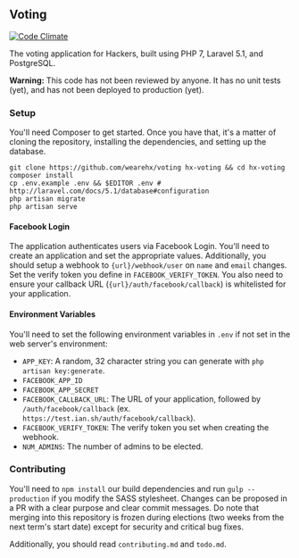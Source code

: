 ## Voting
[![Code Climate](https://codeclimate.com/github/wearehx/voting/badges/gpa.svg)](https://codeclimate.com/github/wearehx/voting)   

The voting application for Hackers, built using PHP 7, Laravel 5.1, and PostgreSQL.

**Warning:** This code has not been reviewed by anyone. It has no unit tests (yet), and has not been deployed to production (yet).

### Setup
You'll need Composer to get started. Once you have that, it's a matter of cloning the repository, installing the dependencies, and setting up the database.
```
git clone https://github.com/wearehx/voting hx-voting && cd hx-voting
composer install
cp .env.example .env && $EDITOR .env # http://laravel.com/docs/5.1/database#configuration
php artisan migrate
php artisan serve
```
#### Facebook Login
The application authenticates users via Facebook Login. You'll need to create an application and set the appropriate values. Additionally, you should setup a webhook to `{url}/webhook/user` on `name` and `email` changes. Set the verify token you define in `FACEBOOK_VERIFY_TOKEN`. You also need to ensure your callback URL (`{url}/auth/facebook/callback`) is whitelisted for your application.

#### Environment Variables
You'll need to set the following environment variables in `.env` if not set in the web server's environment:
* `APP_KEY`: A random, 32 character string you can generate with `php artisan key:generate`.
* `FACEBOOK_APP_ID`
* `FACEBOOK_APP_SECRET`
* `FACEBOOK_CALLBACK_URL`: The URL of your application, followed by `/auth/facebook/callback` (ex. `https://test.ian.sh/auth/facebook/callback`).
* `FACEBOOK_VERIFY_TOKEN`: The verify token you set when creating the webhook.
* `NUM_ADMINS`: The number of admins to be elected.

### Contributing
You'll need to `npm install` our build dependencies and run `gulp --production` if you modify the SASS stylesheet. Changes can be proposed in a PR with a clear purpose and clear commit messages. Do note that merging into this repository is frozen during elections (two weeks from the next term's start date) except for security and critical bug fixes.

Additionally, you should read `contributing.md` and `todo.md`.
